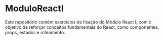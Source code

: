 # ModuloReactI
Este repositório contém exercícios de fixação do Módulo React I, com o objetivo de reforçar conceitos fundamentais do React, como componentes, props, estados e roteamento.
